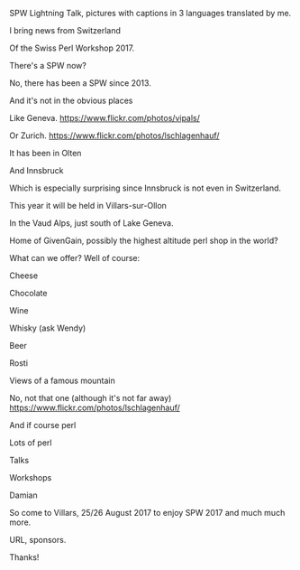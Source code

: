 SPW Lightning Talk, pictures with captions in 3 languages translated by me.

I bring news from Switzerland

Of the Swiss Perl Workshop 2017.

There's a SPW now?

No, there has been a SPW since 2013.

And it's not in the obvious places

Like Geneva. https://www.flickr.com/photos/vipals/

Or Zurich. https://www.flickr.com/photos/lschlagenhauf/

It has been in Olten

And Innsbruck

Which is especially surprising since Innsbruck is not even in Switzerland.

This year it will be held in Villars-sur-Ollon

In the Vaud Alps, just south of Lake Geneva.

Home of GivenGain, possibly the highest altitude perl shop in the world?

What can we offer? Well of course:

Cheese

Chocolate

Wine

Whisky (ask Wendy)

Beer

Rosti

Views of a famous mountain

No, not that one (although it's not far away) https://www.flickr.com/photos/lschlagenhauf/

And if course perl

Lots of perl

Talks

Workshops

Damian 

So come to Villars, 25/26 August 2017 to enjoy SPW 2017 and much much more.

URL, sponsors.

Thanks!
